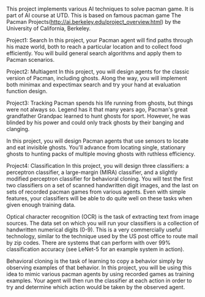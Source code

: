 This project implements various AI techniques to solve pacman game. It is part of AI course at UTD.
This is based on famous pacman game The Pacman Projects(http://ai.berkeley.edu/project_overview.html) by the University of California, Berkeley.

Project1: Search
In this project, your Pacman agent will find paths through his maze world, both to reach a particular location and to collect food efficiently. You will build general search algorithms and apply them to Pacman scenarios.

Project2: Multiagent
In this project, you will design agents for the classic version of Pacman, including ghosts. Along the way, you will implement both minimax and expectimax search and try your hand at evaluation function design.

Project3: Tracking
Pacman spends his life running from ghosts, but things were not always so. Legend has it that many years ago, Pacman's great grandfather Grandpac learned to hunt ghosts for sport. However, he was blinded by his power and could only track ghosts by their banging and clanging.

In this project, you will design Pacman agents that use sensors to locate and eat invisible ghosts. You'll advance from locating single, stationary ghosts to hunting packs of multiple moving ghosts with ruthless efficiency.

Project4: Classification
In this project, you will design three classifiers: a perceptron classifier, a large-margin (MIRA) classifier, and a slightly modified perceptron classifier for behavioral cloning. You will test the first two classifiers on a set of scanned handwritten digit images, and the last on sets of recorded pacman games from various agents. Even with simple features, your classifiers will be able to do quite well on these tasks when given enough training data.

Optical character recognition (OCR) is the task of extracting text from image sources. The data set on which you will run your classifiers is a collection of handwritten numerical digits (0-9). This is a very commercially useful technology, similar to the technique used by the US post office to route mail by zip codes. There are systems that can perform with over 99% classification accuracy (see LeNet-5 for an example system in action).

Behavioral cloning is the task of learning to copy a behavior simply by observing examples of that behavior. In this project, you will be using this idea to mimic various pacman agents by using recorded games as training examples. Your agent will then run the classifier at each action in order to try and determine which action would be taken by the observed agent.
